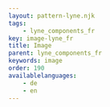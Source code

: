 ```yaml
---
layout: pattern-lyne.njk
tags: 
    - lyne_components_fr
key: image-lyne_fr
title: Image
parent: lyne_components_fr
keywords: image
order: 190
availablelanguages: 
    - de
    - en
---
```

